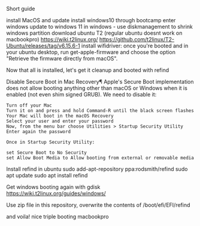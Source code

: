 Short guide

install MacOS and update
install windows10 through bootcamp
enter windows
update to windows 11
in windows - use diskmanagement to shrink windows partition
download ubuntu T2 (regular ubuntu doesnt work on macbookpro) https://wiki.t2linux.org/
https://github.com/t2linux/T2-Ubuntu/releases/tag/v6.15.6-1
install wifidriver: once you're booted and in your ubuntu desktop, run get-apple-firmware and choose the option "Retrieve the firmware directly from macOS".

Now that all is installed, let's get it cleanup and booted with refind

Disable Secure Boot in Mac Recovery¶
Apple's Secure Boot implementation does not allow booting anything other than macOS or Windows when it is enabled (not even shim signed GRUB). We need to disable it:

    Turn off your Mac
    Turn it on and press and hold Command-R until the black screen flashes
    Your Mac will boot in the macOS Recovery
    Select your user and enter your password
    Now, from the menu bar choose Utilities > Startup Security Utility
    Enter again the password

    Once in Startup Security Utility:

    set Secure Boot to No Security
    set Allow Boot Media to Allow booting from external or removable media

Install refind in ubuntu
    sudo add-apt-repository ppa:rodsmith/refind
    sudo apt update
    sudo apt install refind



Get windows booting again with gdisk https://wiki.t2linux.org/guides/windows/

Use zip file in this repository, overwrite the contents of /boot/efi/EFI/refind

and voila! nice triple booting macbookpro

